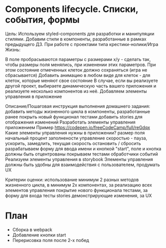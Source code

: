 # Components lifecycle. Списки, события, формы

Цель:
Используем styled-components для разработки и манипуляции стилями.
Добавим стили в компоненты, разработанные в рамках предыдущего ДЗ.
При работе с проектами типа крестики-нолики/Игра Жизнь:

В поле пробрасываются параметры с размерами x/y - сделать так, чтобы размеры поля менялись, при изменении этих параметров. При этом состояние отмеченных клеток должно сохраняться (игра не сбрасывается)
Добавить анимацию в любом виде для клеток - для клеток, которые меняют свое состояние
В случае, если вы реализуете другой проект, выбираете динамическую часть вашего приложения и реализуете несколько компонентов из неё.
Добавляем элементы управления в приложение

Описание/Пошаговая инструкция выполнения домашнего задания:
добавить методы жизненного цикла в компоненты, разработанные ранее
покрыть новый функционал тестами
добавить stories для отображения изменений
Разработать элементы управления приложением
Пример https://codepen.io/freeCodeCamp/full/reGdqx
Какие элементы управления нужны в приложении?
размер поля
начальный процент заполнености
управление скоростью - пауза, ускорить, замедлить, текущая скорость
остановить / сбросить
разрабатываем форму для ввода имени и кнопкой "start", поле и кнопка должны быть отцентрованы
покрываем тестами обработчики событий
Реализуем элементы управления в storybook
Элементы управления должны быть удобны для взаимодействия с пользователем, продумать UX

Критерии оценки:
использование минимум 2 разных методов жизненного цикла, в минимум 2х компонентах, за реализацию всех элементов управления
покрытие нового функционала тестами, за форму для входа
тесты
stories демонстрирующие изменения, за UX

# План
* Сборка в webpack
* Добавление кнопки start
* Перерисовка поля после 2-х побед